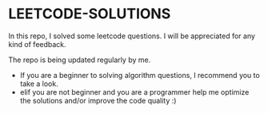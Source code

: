 # LEETCODE-SOLUTIONS
In this repo, I solved some leetcode questions. I will be appreciated for any kind of feedback.

The repo is being updated regularly by me. 
- If you are a beginner to solving algorithm questions, I recommend you to take a look. 
- elif you are not beginner and you are a programmer help me optimize the solutions and/or improve the code quality :)
